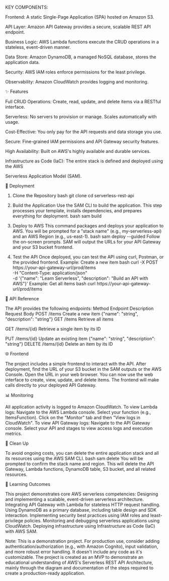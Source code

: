 KEY COMPONENTS:

Frontend: A static Single-Page Application (SPA) hosted on Amazon S3.

API Layer: Amazon API Gateway provides a secure, scalable REST API endpoint.

Business Logic: AWS Lambda functions execute the CRUD operations in a stateless, event-driven manner.

Data Store: Amazon DynamoDB, a managed NoSQL database, stores the application data.

Security: AWS IAM roles enforce permissions for the least privilege.

Observability: Amazon CloudWatch provides logging and monitoring.

✨ Features

Full CRUD Operations: Create, read, update, and delete items via a RESTful interface.

Serverless: No servers to provision or manage. Scales automatically with usage.

Cost-Effective: You only pay for the API requests and data storage you use.

Secure: Fine-grained IAM permissions and API Gateway security features.

High Availability: Built on AWS's highly available and durable services.

Infrastructure as Code (IaC): The entire stack is defined and deployed using the AWS 

Serverless Application Model (SAM).

🚀 Deployment

1. Clone the Repository
bash
git clone <your-repo-url>
cd serverless-rest-api

3. Build the Application
Use the SAM CLI to build the application. This step processes your template, installs dependencies, and prepares everything for deployment.
bash
sam build

4. Deploy to AWS
This command packages and deploys your application to AWS. You will be prompted for a "stack name" (e.g., my-serverless-api) and an AWS Region (e.g., us-east-1).
bash
sam deploy --guided
Follow the on-screen prompts. SAM will output the URLs for your API Gateway and your S3 bucket frontend.

6. Test the API
Once deployed, you can test the API using curl, Postman, or the provided frontend.
Example: Create a new item
bash
curl -X POST https://your-api-gateway-url/prod/items \
  -H "Content-Type: application/json" \
  -d '{"name": "Learn Serverless", "description": "Build an API with AWS"}'
Example: Get all items
bash
curl https://your-api-gateway-url/prod/items

📖 API Reference

The API provides the following endpoints:
Method
Endpoint
Description
Request Body
POST
/items
Create a new item
{"name": "string", "description": "string"}
GET
/items
Retrieve all items

GET
/items/{id}
Retrieve a single item by its ID

PUT
/items/{id}
Update an existing item
{"name": "string", "description": "string"}
DELETE
/items/{id}
Delete an item by its ID


🌐 Frontend

The project includes a simple frontend to interact with the API.
After deployment, find the URL of your S3 bucket in the SAM outputs or the AWS Console.
Open the URL in your web browser.
You can now use the web interface to create, view, update, and delete items. The frontend will make calls directly to your deployed API Gateway.

📊 Monitoring

All application activity is logged to Amazon CloudWatch.
To view Lambda logs:
Navigate to the AWS Lambda console.
Select your function (e.g., ItemsFunction).
Click on the "Monitor" tab and then "View logs in CloudWatch".
To view API Gateway logs:
Navigate to the API Gateway console.
Select your API and stages to view access logs and execution metrics.


🧹 Clean Up

To avoid ongoing costs, you can delete the entire application stack and all its resources using the AWS SAM CLI.
bash
sam delete
You will be prompted to confirm the stack name and region. This will delete the API Gateway, Lambda functions, DynamoDB table, S3 bucket, and all related resources.

🎯 Learning Outcomes

This project demonstrates core AWS serverless competencies:
Designing and implementing a scalable, event-driven serverless architecture.
Integrating API Gateway with Lambda for stateless HTTP request handling.
Using DynamoDB as a primary database, including table design and SDK interaction.
Implementing security best practices using IAM roles and least-privilege policies.
Monitoring and debugging serverless applications using CloudWatch.
Deploying infrastructure using Infrastructure as Code (IaC) with AWS SAM.

Note: This is a demonstration project. For production use, consider adding authentication/authorization (e.g., with Amazon Cognito), input validation, and more robust error handling. It doesn't include any code as it's customizable. The project is created as an MVP to demonstrate an educational understanding of AWS's Serverless REST API Architecture, mainly through the diagram and documentation of the steps required to create a production-ready application.



